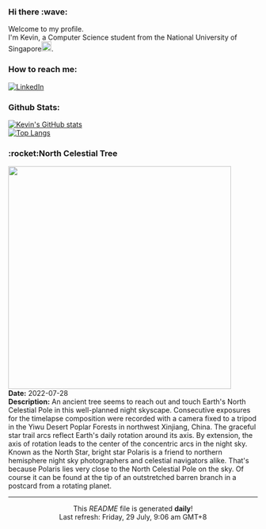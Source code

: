 <h3>Hi there :wave:</h3>

Welcome to my profile.   
I'm Kevin, a Computer Science student from the National University of Singapore<img src="https://img.icons8.com/color/96/000000/singapore-circular.png" width="20px"/>.</p>

<h3>How to reach me: </h3>
<a href="https://www.linkedin.com/in/kevin-foong/"><img alt="LinkedIn" src="https://img.shields.io/badge/linkedin-%230077B5.svg?&style=for-the-badge&logo=linkedin&logoColor=white" /></a> 

<h3>Github Stats: </h3> 

[![Kevin's GitHub stats](https://github-readme-stats.vercel.app/api?username=kevin9foong&theme=tokyonight)](https://github.com/anuraghazra/github-readme-stats) <br/>
[![Top Langs](https://github-readme-stats.vercel.app/api/top-langs/?username=kevin9foong&layout=compact&theme=tokyonight)](https://github.com/anuraghazra/github-readme-stats)

<h3>:rocket:North Celestial Tree</h3> 
<img width="450" src="https:&#x2F;&#x2F;apod.nasa.gov&#x2F;apod&#x2F;image&#x2F;2207&#x2F;AncientTreeNCP_Dai.jpg" /><br/>
<b>Date:</b> 2022-07-28<br/>
<b>Description:</b> An ancient tree seems to reach out and touch Earth&#39;s North Celestial Pole in this well-planned night skyscape. Consecutive exposures for the timelapse composition were recorded with a camera fixed to a tripod in the Yiwu Desert Poplar Forests in northwest Xinjiang, China. The graceful star trail arcs reflect Earth&#39;s daily rotation around its axis. By extension, the axis of rotation leads to the center of the concentric arcs in the night sky. Known as the North Star, bright star Polaris is a friend to northern hemisphere night sky photographers and celestial navigators alike. That&#39;s because Polaris lies very close to the North Celestial Pole on the sky. Of course it can be found at the tip of an outstretched barren branch in a postcard from a rotating planet.<br/>

------------
<p align="center">This <i>README</i> file is generated <b>daily</b>!</br>
Last refresh: Friday, 29 July, 9:06 am GMT+8<br />